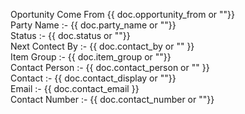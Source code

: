 Oportunity Come From {{ doc.opportunity_from or ""}}<br>
Party Name :- {{ doc.party_name or ""}}<br>
Status :- {{ doc.status or ""}}<br>
Next Contect By :- {{ doc.contact_by or "" }}<br>
Item Group :- {{ doc.item_group or ""}}<br>
Contact Person :- {{ doc.contact_person or "" }}<br>
Contact :- {{ doc.contact_display  or ""}}<br>
Email :- {{ doc.contact_email }}<br>
Contact Number :- {{ doc.contact_number or ""}}